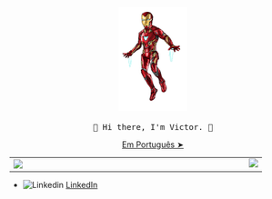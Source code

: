 <!-- HEADER -->
<p align="center">
  <img src="./github/iromaan.gif" width="120px">
   <br><br>
  <samp>
    👋 Hi there, I'm Victor. 👋
  </samp>
  <p align="center"><a href="./README-ptbr.md">Em Português ➤</a></p>
  
</p>
<center>
<table>
  <tr>
      
  <td><img width="400px" align="left" src="https://github-readme-stats.vercel.app/api/top-langs/?username=vbeccare&hide=html,css&layout=compact&theme=highcontrast" /></td>
  <td><img src="https://github-readme-stats.vercel.app/api?username=vbeccare&show_icons=true,css&layout=compact&theme=highcontrast"/>
  </>
  </tr>   
</table>
</center>
<ul>
 <li>
    <img src="https://user-images.githubusercontent.com/3603793/87078013-6b09a380-c1fa-11ea-9ca0-6789b1cafb1c.png" width="12" alt="Linkedin"> 
    <a href="https://www.linkedin.com/in/vbeccare" target="_blank" title="LinkedIn">LinkedIn</a>
  </li>
</ul>

